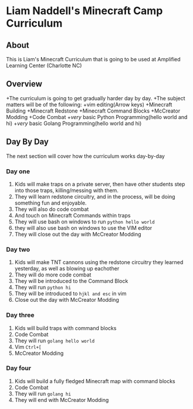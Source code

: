 # Liam Naddell's Minecraft Camp Curriculum
## About
This is Liam's Minecraft Curriculum that is going to be used at Amplified Learning Center (Charlotte NC)

## Overview

+The curriculum is going to get gradually harder day by day.
+The subject matters will be of the following:
+vim editing(Arrow keys)
+Minecraft Building
+Minecraft Redstone
+Minecraft Command Blocks
+McCreator Modding
+Code Combat
+*very* basic Python Programming(hello world and hi)
+*very* basic Golang Programming(hello world and hi)

## Day By Day
The next section will cover how the curriculum works day-by-day

### Day one

1. Kids will make traps on a private server, then have other students step into those traps, killing/messing with them.
1. They will learn redstone circuitry, and in the process, will be doing something fun and enjoyable.
1. They will also do code combat
1. And touch on Minecraft Commands within traps
1. They will use bash on windows to run `python hello world` 
1. they will also use bash on windows to use the VIM editor
1. They will close out the day with McCreator Modding

### Day two

1. Kids will make TNT cannons using the redstone circuitry they learned yesterday, as well as blowing up eachother
1. They will do more code combat
1. They will be introduced to the Command Block
1. They will run `python hi`
1. They will be introduced to `hjkl and esc` in vim
1. Close out the day with McCreator Modding

### Day three

1. Kids will build traps with command blocks
1. Code Combat
1. They will run `golang hello world`
1. Vim `Ctrl+[`
1. McCreator Modding


### Day four 

1. Kids will build a fully fledged Minecraft map with command blocks
1. Code Combat
1. They will run `golang hi`
1. They will end with McCreator Modding
